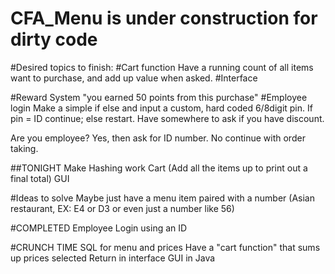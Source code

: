 # CFA_Menu is under construction for dirty code

#Desired topics to finish:
#Cart function
Have a running count of all items want to purchase, and add up value when asked.
#Interface

#Reward System
"you earned 50 points from this purchase"
#Employee login
Make a simple if else and input a custom, hard coded 6/8digit pin. If pin = ID continue; else restart.
Have somewhere to ask if you have discount.

Are you employee? Yes, then ask for ID number. No continue with order taking.

##TONIGHT
Make Hashing work
Cart (Add all the items up to print out a final total) 
GUI

#Ideas to solve
Maybe just have a menu item paired with a number (Asian restaurant, EX: E4 or D3 or even just a number like 56)

#COMPLETED
Employee Login using an ID

#CRUNCH TIME
SQL for menu and prices
Have a "cart function" that sums up prices selected
Return in interface
GUI in Java